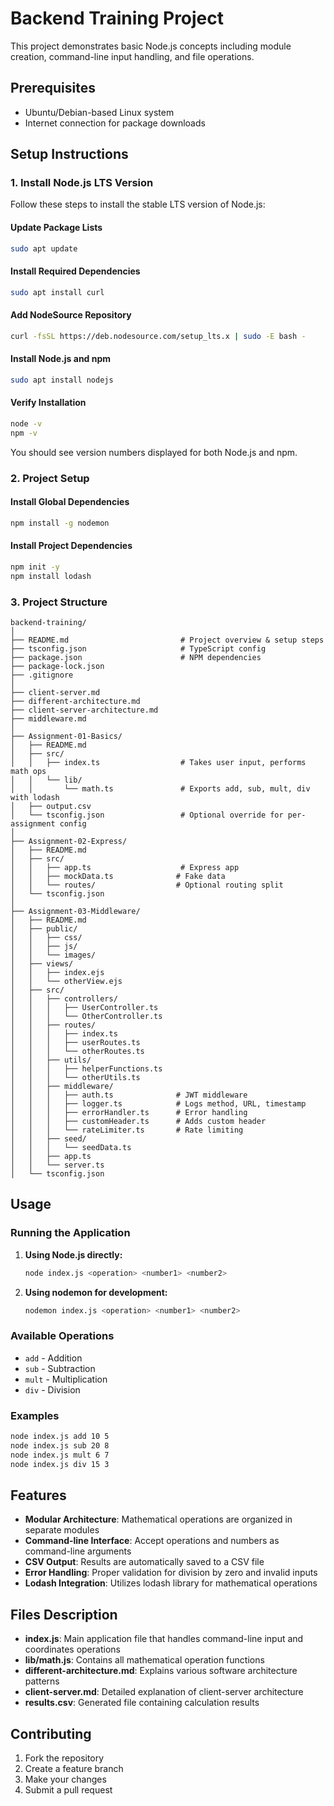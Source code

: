 # Backend Training Project

This project demonstrates basic Node.js concepts including module creation, command-line input handling, and file operations.

## Prerequisites

- Ubuntu/Debian-based Linux system
- Internet connection for package downloads

## Setup Instructions

### 1. Install Node.js LTS Version

Follow these steps to install the stable LTS version of Node.js:

#### Update Package Lists
```bash
sudo apt update
```

#### Install Required Dependencies
```bash
sudo apt install curl
```

#### Add NodeSource Repository
```bash
curl -fsSL https://deb.nodesource.com/setup_lts.x | sudo -E bash -
```

#### Install Node.js and npm
```bash
sudo apt install nodejs
```

#### Verify Installation
```bash
node -v
npm -v
```

You should see version numbers displayed for both Node.js and npm.

### 2. Project Setup

#### Install Global Dependencies
```bash
npm install -g nodemon
```

#### Install Project Dependencies
```bash
npm init -y
npm install lodash
```

### 3. Project Structure

```
backend-training/
│
├── README.md                         # Project overview & setup steps
├── tsconfig.json                     # TypeScript config
├── package.json                      # NPM dependencies
├── package-lock.json
├── .gitignore
│
├── client-server.md
├── different-architecture.md
├── client-server-architecture.md
├── middleware.md
│
├── Assignment-01-Basics/
│   ├── README.md
│   ├── src/
│   │   ├── index.ts                  # Takes user input, performs math ops
│   │   └── lib/
│   │       └── math.ts               # Exports add, sub, mult, div with lodash
│   ├── output.csv
│   └── tsconfig.json                 # Optional override for per-assignment config
│
├── Assignment-02-Express/
│   ├── README.md
│   ├── src/
│   │   ├── app.ts                    # Express app
│   │   ├── mockData.ts              # Fake data
│   │   └── routes/                  # Optional routing split
│   └── tsconfig.json
│
├── Assignment-03-Middleware/
│   ├── README.md
│   ├── public/
│   │   ├── css/
│   │   ├── js/
│   │   └── images/
│   ├── views/
│   │   ├── index.ejs
│   │   └── otherView.ejs
│   ├── src/
│   │   ├── controllers/
│   │   │   ├── UserController.ts
│   │   │   └── OtherController.ts
│   │   ├── routes/
│   │   │   ├── index.ts
│   │   │   ├── userRoutes.ts
│   │   │   └── otherRoutes.ts
│   │   ├── utils/
│   │   │   ├── helperFunctions.ts
│   │   │   └── otherUtils.ts
│   │   ├── middleware/
│   │   │   ├── auth.ts              # JWT middleware
│   │   │   ├── logger.ts            # Logs method, URL, timestamp
│   │   │   ├── errorHandler.ts      # Error handling
│   │   │   ├── customHeader.ts      # Adds custom header
│   │   │   └── rateLimiter.ts       # Rate limiting
│   │   ├── seed/
│   │   │   └── seedData.ts
│   │   ├── app.ts
│   │   └── server.ts
│   └── tsconfig.json

```

## Usage

### Running the Application

1. **Using Node.js directly:**
   ```bash
   node index.js <operation> <number1> <number2>
   ```

2. **Using nodemon for development:**
   ```bash
   nodemon index.js <operation> <number1> <number2>
   ```

### Available Operations

- `add` - Addition
- `sub` - Subtraction  
- `mult` - Multiplication
- `div` - Division

### Examples

```bash
node index.js add 10 5
node index.js sub 20 8
node index.js mult 6 7
node index.js div 15 3
```

## Features

- **Modular Architecture**: Mathematical operations are organized in separate modules
- **Command-line Interface**: Accept operations and numbers as command-line arguments
- **CSV Output**: Results are automatically saved to a CSV file
- **Error Handling**: Proper validation for division by zero and invalid inputs
- **Lodash Integration**: Utilizes lodash library for mathematical operations

## Files Description

- **index.js**: Main application file that handles command-line input and coordinates operations
- **lib/math.js**: Contains all mathematical operation functions
- **different-architecture.md**: Explains various software architecture patterns
- **client-server.md**: Detailed explanation of client-server architecture
- **results.csv**: Generated file containing calculation results

## Contributing

1. Fork the repository
2. Create a feature branch
3. Make your changes
4. Submit a pull request
